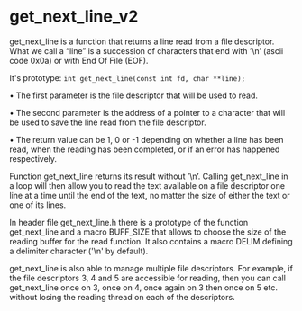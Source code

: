 # get_next_line_v2

  get_next_line is a function that returns a line read from a file descriptor. What we call a “line” is a succession of characters that end with ’\n’ (ascii code 0x0a) or with End Of File (EOF).

  It's prototype:
```int get_next_line(const int fd, char **line);```

• The first parameter is the file descriptor that will be used to read.

• The second parameter is the address of a pointer to a character that will be used to save the line read from the file descriptor.

• The return value can be 1, 0 or -1 depending on whether a line has been read,
when the reading has been completed, or if an error has happened respectively.


  Function get_next_line returns its result without ’\n’. Calling get_next_line in a loop will then allow you to read the text
available on a file descriptor one line at a time until the end of the text, no matter the size of either the text or one of its lines.

  In header file get_next_line.h there is a prototype of the function get_next_line and a macro BUFF_SIZE that allows to choose the size of the reading buffer for the read function. It also contains a macro DELIM defining a delimiter character ('\n' by default).
  
  get_next_line is also able to manage multiple file descriptors. For example, if the file descriptors 3, 4 and 5 are accessible for reading, then you can call get_next_line once on 3, once on 4, once again on 3 then once on 5 etc. without losing the reading thread on each of the descriptors.
